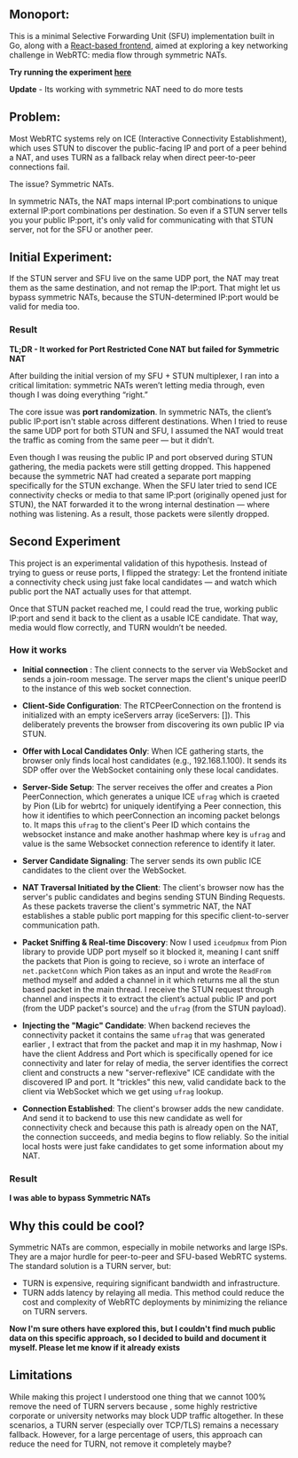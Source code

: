 ## Monoport:

This is a minimal Selective Forwarding Unit (SFU) implementation built in Go, along with a [React-based frontend](https://github.com/samyak112/streamio-frontend), aimed at exploring a key networking challenge in WebRTC: media flow through symmetric NATs. 

**Try running the experiment [here](https://684ac13d0549b02e98b3e0a4--symphonious-frangollo-9d1ad5.netlify.app/stream)**

**Update** - Its working with symmetric NAT need to do more tests

## Problem:
Most WebRTC systems rely on ICE (Interactive Connectivity Establishment), which uses STUN to discover the public-facing IP and port of a peer behind a NAT, and uses TURN as a fallback relay when direct peer-to-peer connections fail.

The issue? Symmetric NATs.

In symmetric NATs, the NAT maps internal IP:port combinations to unique external IP:port combinations per destination. So even if a STUN server tells you your public IP:port, it's only valid for communicating with that STUN server, not for the SFU or another peer.

## Initial Experiment:
If the STUN server and SFU live on the same UDP port, the NAT may treat them as the same destination, and not remap the IP:port. That might let us bypass symmetric NATs, because the STUN-determined IP:port would be valid for media too.

### Result

**TL;DR - It worked for Port Restricted Cone NAT but failed for Symmetric NAT**

After building the initial version of my SFU + STUN multiplexer, I ran into a critical limitation: symmetric NATs weren’t letting media through, even though I was doing everything “right.”

The core issue was **port randomization**. In symmetric NATs, the client’s public IP:port isn't stable across different destinations. When I tried to reuse the same UDP port for both STUN and SFU, I assumed the NAT would treat the traffic as coming from the same peer — but it didn’t.

Even though I was reusing the public IP and port observed during STUN gathering, the media packets were still getting dropped. This happened because the symmetric NAT had created a separate port mapping specifically for the STUN exchange. When the SFU later tried to send ICE connectivity checks or media to that same IP:port (originally opened just for STUN), the NAT forwarded it to the wrong internal destination — where nothing was listening. As a result, those packets were silently dropped.

## Second Experiment

This project is an experimental validation of this hypothesis. 
Instead of trying to guess or reuse ports, I flipped the strategy:
Let the frontend initiate a connectivity check using just fake local candidates — and watch which public port the NAT actually uses for that attempt.

Once that STUN packet reached me, I could read the true, working public IP:port and send it back to the client as a usable ICE candidate. That way, media would flow correctly, and TURN wouldn’t be needed.

### How it works

- **Initial connection** : The client connects to the server via WebSocket and sends a join-room message. The server maps the client's unique peerID to the instance of this web socket connection.

- **Client-Side Configuration**: The RTCPeerConnection on the frontend is initialized with an empty iceServers array (iceServers: []). This deliberately prevents the browser from discovering its own public IP via STUN.

- **Offer with Local Candidates Only**: When ICE gathering starts, the browser only finds local host candidates (e.g., 192.168.1.100). It sends its SDP offer over the WebSocket containing only these local candidates.

- **Server-Side Setup**: The server receives the offer and creates a Pion PeerConnection, which generates a unique ICE `ufrag` which is craeted by Pion (Lib for webrtc) for uniquely identifying a Peer connection, this how it identifies to which peerConnection an incoming packet belongs to. It maps this `ufrag` to the client's Peer ID which contains the websocket instance and make another hashmap where key is `ufrag` and value is the same Websocket connection reference to identify it later.

- **Server Candidate Signaling**: The server sends its own public ICE candidates to the client over the WebSocket.

- **NAT Traversal Initiated by the Client**: The client's browser now has the server's public candidates and begins sending STUN Binding Requests. As these packets traverse the client's symmetric NAT, the NAT establishes a stable public port mapping for this specific client-to-server communication path.

- **Packet Sniffing & Real-time Discovery**: Now I used `iceudpmux` from Pion library to provide UDP port myself so it blocked it, meaning I cant sniff the packets that Pion is going to recieve, so i wrote an interface of `net.packetConn` which Pion takes as an input and wrote the `ReadFrom` method myself and added a channel in it which returns me all the stun based packet in the main thread. I receive the STUN request through channel and inspects it to extract the client’s actual public IP and port (from the UDP packet's source) and the `ufrag` (from the STUN payload).

- **Injecting the "Magic" Candidate**: When backend recieves the connectivity packet it contains the same `ufrag` that was generated earlier , I extract that from the packet and map it in my hashmap, Now i have the client Address and Port which is specifically opened for ice connectivity and later for relay of media, the server identifies the correct client and constructs a new "server-reflexive" ICE candidate with the discovered IP and port. It "trickles" this new, valid candidate back to the client via WebSocket which we get using `ufrag` lookup.

- **Connection Established**: The client's browser adds the new candidate. And send it to backend to use this new candidate as well for connectivity check and because this path is already open on the NAT, the connection succeeds, and media begins to flow reliably. So the initial local hosts were just fake candidates to get some information about my NAT.

### Result
**I was able to bypass Symmetric NATs**

## Why this could be cool?

Symmetric NATs are common, especially in mobile networks and large ISPs. They are a major hurdle for peer-to-peer and SFU-based WebRTC systems. The standard solution is a TURN server, but:

- TURN is expensive, requiring significant bandwidth and infrastructure.
- TURN adds latency by relaying all media.
This method could reduce the cost and complexity of WebRTC deployments by minimizing the reliance on TURN servers.

**Now I'm sure others have explored this, but I couldn't find much public data on this specific approach, so I decided to build and document it myself. Please let me know if it already exists**

## Limitations

While making this project I understood one thing that we cannot 100% remove the need of TURN servers because , some highly restrictive corporate or university networks may block UDP traffic altogether. In these scenarios, a TURN server (especially over TCP/TLS) remains a necessary fallback. However, for a large percentage of users, this approach can reduce the need for TURN, not remove it completely maybe?
